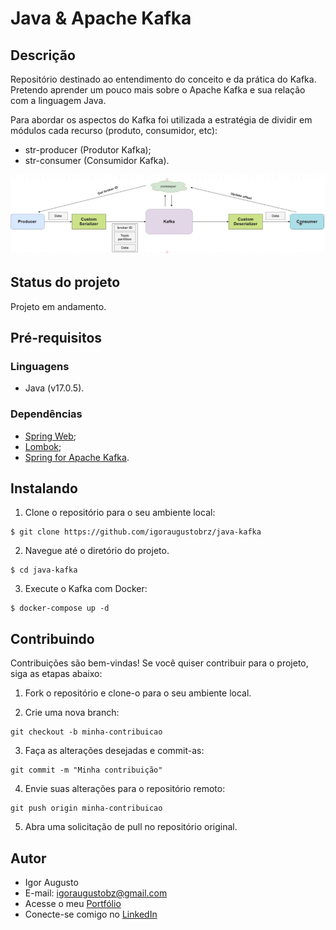 # Java & Apache Kafka

## Descrição

Repositório destinado ao entendimento do conceito e da prática do Kafka. Pretendo aprender um pouco mais sobre o Apache Kafka e sua relação com a linguagem Java.

Para abordar os aspectos do Kafka foi utilizada a estratégia de dividir em módulos cada recurso (produto, consumidor, etc):

- str-producer (Produtor Kafka);
- str-consumer (Consumidor Kafka).

<div align="center">
<img src="images/Fluxo do kafka.png" width="2000px" alt="Imagem do site" title="Fluxo do Kafka"/>
</div>

## Status do projeto

Projeto em andamento.

## Pré-requisitos

### Linguagens

- Java (v17.0.5).

### Dependências

- [Spring Web](https://start.spring.io/);
- [Lombok](https://start.spring.io/);
- [Spring for Apache Kafka](https://start.spring.io/).

## Instalando

1. Clone o repositório para o seu ambiente local:

```
$ git clone https://github.com/igoraugustobrz/java-kafka
```

2. Navegue até o diretório do projeto.

```
$ cd java-kafka
```

3. Execute o Kafka com Docker:

```
$ docker-compose up -d
```

## Contribuindo

Contribuições são bem-vindas! Se você quiser contribuir para o projeto, siga as etapas abaixo:

1. Fork o repositório e clone-o para o seu ambiente local.

2. Crie uma nova branch:

```
git checkout -b minha-contribuicao
```

3. Faça as alterações desejadas e commit-as:

```
git commit -m "Minha contribuição"
```

4. Envie suas alterações para o repositório remoto:

```
git push origin minha-contribuicao
```

5. Abra uma solicitação de pull no repositório original.

## Autor

- Igor Augusto
- E-mail: igoraugustobz@gmail.com
- Acesse o meu [Portfólio](https://iaugusto.vercel.app/)
- Conecte-se comigo no [LinkedIn](https://www.linkedin.com/in/igorbrz/)
